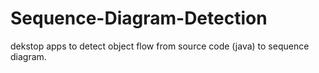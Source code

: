 # Sequence-Diagram-Detection
dekstop apps to detect object flow from source code (java) to sequence diagram.
